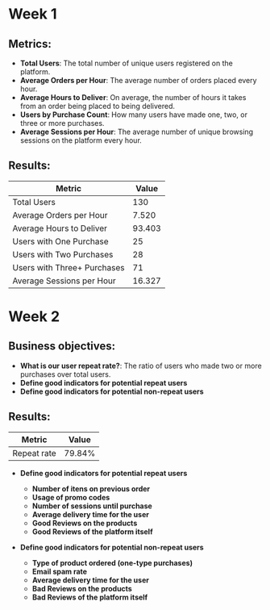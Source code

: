 # Week 1

## Metrics:

- **Total Users**: The total number of unique users registered on the platform.
- **Average Orders per Hour**: The average number of orders placed every hour.
- **Average Hours to Deliver**: On average, the number of hours it takes from an order being placed to being delivered.
- **Users by Purchase Count**: How many users have made one, two, or three or more purchases.
- **Average Sessions per Hour**: The average number of unique browsing sessions on the platform every hour.

## Results:

| Metric                          | Value      |
|---------------------------------|------------|
| Total Users                     | 130        |
| Average Orders per Hour         | 7.520      |
| Average Hours to Deliver        | 93.403     |
| Users with One Purchase         | 25         |
| Users with Two Purchases        | 28         |
| Users with Three+ Purchases     | 71         |
| Average Sessions per Hour       | 16.327     |


# Week 2

## Business objectives:

- **What is our user repeat rate?**: The ratio of users who made two or more purchases over total users.
- **Define good indicators for potential repeat users**
- **Define good indicators for potential non-repeat users**


## Results:

| Metric                          | Value      |
|---------------------------------|------------|
| Repeat rate                     | 79.84%     |

- **Define good indicators for potential repeat users**
  - **Number of itens on previous order**
  - **Usage of promo codes**
  - **Number of sessions until purchase**
  - **Average delivery time for the user**
  - **Good Reviews on the products**
  - **Good Reviews of the platform itself**

- **Define good indicators for potential non-repeat users**
  - **Type of product ordered (one-type purchases)**
  - **Email spam rate**
  - **Average delivery time for the user**
  - **Bad Reviews on the products**
  - **Bad Reviews of the platform itself**